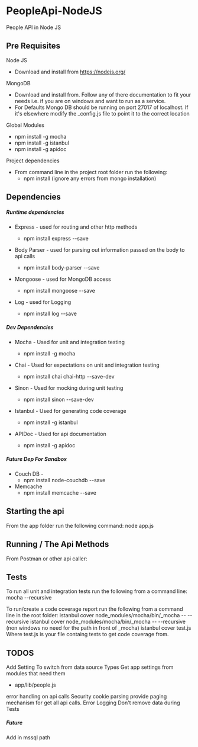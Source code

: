 # PeopleApi-NodeJS
People API in Node JS


## Pre Requisites
Node JS
- Download and install from https://nodejs.org/

MongoDB
- Download and install from. Follow any of there documentation to fit your needs i.e. if you are on windows and want to run as a service.
- For Defaults Mongo DB should be running on port 27017 of localhost.  If it's elsewhere modify the \_config.js file to point it to the correct location

Global Modules
- npm install -g mocha
- npm install -g istanbul
- npm install -g apidoc

Project dependencies
- From command line in the project root folder run the following:
  - npm install (ignore any errors from mongo installation)

## Dependencies
##### Runtime dependencies
- Express - used for routing and other http methods
  - npm install express --save

- Body Parser - used for parsing out information passed on the body to api calls
  - npm install body-parser --save

- Mongoose - used for MongoDB access
  - npm install mongoose --save

- Log - used for Logging
  - npm install log --save
  
##### Dev Dependencies
- Mocha - Used for unit and integration testing
  - npm install -g mocha

- Chai - Used for expectations on unit and integration testing
  - npm install chai chai-http --save-dev

- Sinon - Used for mocking during unit testing
  - npm install sinon --save-dev

- Istanbul - Used for generating code coverage
  - npm install -g istanbul

- APIDoc - Used for api documentation
  - npm install -g apidoc

##### Future Dep For Sandbox
- Couch DB -
  - npm install node-couchdb --save
- Memcache
  - npm install memcache --save


## Starting the api
From the app folder run the following command: node app.js

## Running / The Api Methods
From Postman or other api caller:


## Tests

To run all unit and integration tests run the following from a command line:
mocha --recursive

To run/create a code coverage report run the following from a command line in the root folder:
istanbul cover node_modules/mocha/bin/\_mocha -- --recursive
istanbul cover node_modules/mocha/bin/\_mocha -- --recursive (non windows no need for the path in front of \_mocha)
istanbul cover test.js Where test.js is your file containg tests to get code coverage from.

## TODOS

Add Setting To switch from data source Types
Get app settings from modules that need them
 - app/lib/people.js

error handling on api calls
Security cookie parsing
provide paging mechanism for get all api calls.
Error Logging
Don't remove data during Tests

##### Future
Add in mssql path
